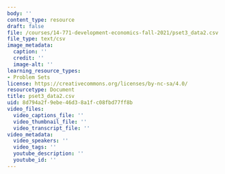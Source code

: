 ```yaml
---
body: ''
content_type: resource
draft: false
file: /courses/14-771-development-economics-fall-2021/pset3_data2.csv
file_type: text/csv
image_metadata:
  caption: ''
  credit: ''
  image-alt: ''
learning_resource_types:
- Problem Sets
license: https://creativecommons.org/licenses/by-nc-sa/4.0/
resourcetype: Document
title: pset3_data2.csv
uid: 8d794a2f-9ebe-46d3-8a1f-c08fbd77ff8b
video_files:
  video_captions_file: ''
  video_thumbnail_file: ''
  video_transcript_file: ''
video_metadata:
  video_speakers: ''
  video_tags: ''
  youtube_description: ''
  youtube_id: ''
---
```

